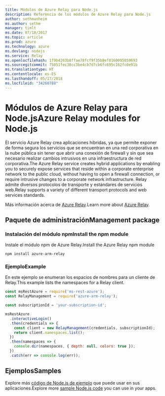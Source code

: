 ```yaml
---
title: Módulos de Azure Relay para Node.js
description: Referencia de los módulos de Azure Relay para Node.js
author: sethmanheim
ms.author: sethm
manager: timlt
ms.date: 07/18/2017
ms.topic: article
ms.prod: azure
ms.technology: azure
ms.devlang: nodejs
ms.service: Relay
ms.openlocfilehash: 1f9b4263b8ffae78fcf9f35b8ef0160095059693
ms.sourcegitcommit: 75051fec38cc3be4cb7d7cb6fc695c162fc0e91b
ms.translationtype: HT
ms.contentlocale: es-ES
ms.lasthandoff: 05/17/2018
ms.locfileid: "34260788"
---
```

# <a name="azure-relay-modules-for-nodejs"></a><span data-ttu-id="0a656-103">Módulos de Azure Relay para Node.js</span><span class="sxs-lookup"><span data-stu-id="0a656-103">Azure Relay modules for Node.js</span></span>

<span data-ttu-id="0a656-104">El servicio Azure Relay crea aplicaciones híbridas, ya que permite exponer de forma segura los servicios que se encuentran en una red corporativa en la nube pública sin tener que abrir una conexión de firewall y sin que sea necesario realizar cambios intrusivos en una infraestructura de red corporativa.</span><span class="sxs-lookup"><span data-stu-id="0a656-104">The Azure Relay service creates hybrid applications by enabling you to securely expose services that reside within a corporate enterprise network to the public cloud, without having to open a firewall connection, or require intrusive changes to a corporate network infrastructure.</span></span> <span data-ttu-id="0a656-105">Relay admite diversos protocolos de transporte y estándares de servicios web.</span><span class="sxs-lookup"><span data-stu-id="0a656-105">Relay supports a variety of different transport protocols and web services standards.</span></span>

<span data-ttu-id="0a656-106">Más información acerca de [Azure Relay](https://docs.microsoft.com/azure/service-bus-relay/relay-what-is-it).</span><span class="sxs-lookup"><span data-stu-id="0a656-106">Learn more about [Azure Relay](https://docs.microsoft.com/azure/service-bus-relay/relay-what-is-it).</span></span>

## <a name="management-package"></a><span data-ttu-id="0a656-107">Paquete de administración</span><span class="sxs-lookup"><span data-stu-id="0a656-107">Management package</span></span>

### <a name="install-the-npm-module"></a><span data-ttu-id="0a656-108">Instalación del módulo npm</span><span class="sxs-lookup"><span data-stu-id="0a656-108">Install the npm module</span></span>

<span data-ttu-id="0a656-109">Instale el módulo npm de Azure Relay.</span><span class="sxs-lookup"><span data-stu-id="0a656-109">Install the Azure Relay npm module</span></span>

```bash
npm install azure-arm-relay
```

### <a name="example"></a><span data-ttu-id="0a656-110">Ejemplo</span><span class="sxs-lookup"><span data-stu-id="0a656-110">Example</span></span>

<span data-ttu-id="0a656-111">En este ejemplo se enumeran los espacios de nombres para un cliente de Relay.</span><span class="sxs-lookup"><span data-stu-id="0a656-111">This example lists the namespaces for a Relay client.</span></span>

```javascript
const msRestAzure = require('ms-rest-azure');
const RelayManagement = require('azure-arm-relay');

const subscriptionId = 'your-subscription-id';

msRestAzure
  .interactiveLogin()
  .then(credentials => {
    const client = new RelayManagement(credentials, subscriptionId);
    return client.namespaces.list();
  })
  .then(namespaces => {
    console.dir(namespaces, { depth: null, colors: true });
  })
  .catch(err => console.log(err));
```

## <a name="samples"></a><span data-ttu-id="0a656-112">Ejemplos</span><span class="sxs-lookup"><span data-stu-id="0a656-112">Samples</span></span>

<span data-ttu-id="0a656-113">Explore más [código de Node.js de ejemplo](https://azure.microsoft.com/resources/samples/?platform=nodejs) que puede usar en sus aplicaciones.</span><span class="sxs-lookup"><span data-stu-id="0a656-113">Explore more [sample Node.js code](https://azure.microsoft.com/resources/samples/?platform=nodejs) you can use in your apps.</span></span>
